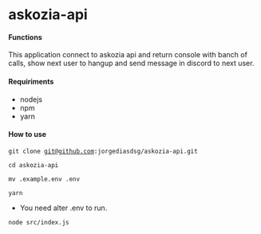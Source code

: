 # askozia-api

#### Functions
This application connect to askozia api and return console with banch of calls, show next user to hangup and send message in discord to next user.

#### Requiriments
- nodejs
- npm
- yarn

#### How to use

<code>git clone git@github.com:jorgediasdsg/askozia-api.git</code>

<code>cd askozia-api</code>

<code>mv .example.env .env</code>

<code>yarn</code>

- You need alter .env to run.

<code>node src/index.js</code>
